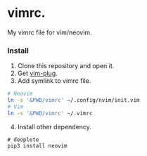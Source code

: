# vimrc.
My vimrc file for vim/neovim.

### Install
1. Clone this repository and open it.
2. Get [vim-plug](https://github.com/junegunn/vim-plug).
3. Add symlink to vimrc file.
```bash
# Neovim
ln -s '&PWD/vimrc' ~/.config/nvim/init.vim
# Vim
ln -s '&PWD/vimrc' ~/.vimrc
```
4. Install other dependency.
```
# deoplete
pip3 install neovim
```
